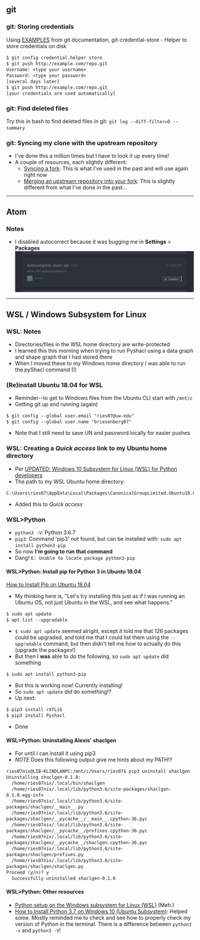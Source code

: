 ## git
### git: Storing credentials
Using [EXAMPLES](https://git-scm.com/docs/git-credential-store#_examples) from git documentation, git-credential-store - Helper to store credentials on disk  
```
$ git config credential.helper store
$ git push http://example.com/repo.git
Username: <type your username>
Password: <type your password>
[several days later]
$ git push http://example.com/repo.git
[your credentials are used automatically]
```
### git: Find deleted files
Try this in bash to find deleted files in git:
`git log --diff-filter=D --summary`
### git: Syncing my clone with the upstream repository
- I've done this a million times but I have to look it up every time!
- A couple of resources, each slightly different:
   - [Syncing a fork](https://help.github.com/en/github/collaborating-with-issues-and-pull-requests/syncing-a-fork): This is what I've used in the past and will use again right now
   - [Merging an upstream repository into your fork](https://help.github.com/en/github/collaborating-with-issues-and-pull-requests/merging-an-upstream-repository-into-your-fork): This is slightly different from what I've done in the past...
---
## Atom
### Notes
- I disabled autocorrect because it was bugging me in **Settings** > **Packages**
![acApi](https://github.com/briesenberg07/libraryNotes/blob/master/images/acApi.png)
---
## WSL / Windows Subsystem for Linux
### WSL: Notes
- Directories/files in the WSL home directory are write-protected
- I learned this this morning when trying to run Pyshacl using a data graph and shape graph that I had stored there
- When I moved these to my Windows home directory I was able to run the pyShacl command (!)

### (Re)install Ubuntu 18.04 for WSL
- Reminder--to get to Windows files from the Ubuntu CLI start with `/mnt/c`
- Getting git up and running (again)
```
$ git config --global user.email "ries07@uw.edu"
$ git config --global user.name "briesenberg07"
```
- Note that I still need to save UN and password locally for easier pushes

### WSL: Creating a *Quick access* link to my Ubuntu home directory
- Per [UPDATED: Windows 10 Subsystem for Linux (WSL) for Python developers](https://www.betteridiot.tech/blog/pop/2019/9/updated-windows-10-subsystem-for-linux-wsl-for-python-developers)
- The path to my WSL Ubuntu home directory:
```
C:\Users\ries07\AppData\Local\Packages\CanonicalGroupLimited.Ubuntu18.04onWindows_79rhkp1fndgsc\LocalState\rootfs\home\ries07nix
```
- Added this to *Quick access*

### WSL>Python
- `python3 -V`: Python 3.6.7
- `pip3`: Command 'pip3' not found, but can be installed with: `sudo apt install python3-pip`
 - So now **I'm going to run that command**
- Dang! `E: Unable to locate package python3-pip`

#### WSL>Python: Install pip for Python 3 in Ubuntu 18.04
[How to Install Pip on Ubuntu 18.04](https://linuxize.com/post/how-to-install-pip-on-ubuntu-18.04/)
- My thinking here is, "Let's try installing this just as if I was running an Ubuntu OS, not just Ubuntu in the WSL, and see what happens."
```
$ sudo apt update
$ apt list --upgradable
```
- `$ sudo apt update` seemed alright, except it told me that 126 packages could be upgraded, and told me that I could list them using the `--upgradable` command, but then didn't tell me how to actually do this (upgrade the packages!)
- But then I **was** able to do the following, so `sudo apt update` did something
```
$ sudo apt install python3-pip
```
- But this is working now! Currently installing!
 - So `sudo apt update` *did* do something!?
- Up next:
```
$ pip3 install rdfLib
$ pip3 install Pyshacl
```
- Done

#### WSL>Python: Uninstalling Alexis' shaclgen
- For until I can install it using pip3
- *NOTE* Does this following output give me hints about my PATH!?
```
ries07nix@LIB-KLINDLANPC:/mnt/c/Users/ries07$ pip3 uninstall shaclgen
Uninstalling shaclgen-0.1.0:
  /home/ries07nix/.local/bin/shaclgen
  /home/ries07nix/.local/lib/python3.6/site-packages/shaclgen-0.1.0.egg-info
  /home/ries07nix/.local/lib/python3.6/site-packages/shaclgen/__main__.py
  /home/ries07nix/.local/lib/python3.6/site-packages/shaclgen/__pycache__/__main__.cpython-36.pyc
  /home/ries07nix/.local/lib/python3.6/site-packages/shaclgen/__pycache__/prefixes.cpython-36.pyc
  /home/ries07nix/.local/lib/python3.6/site-packages/shaclgen/__pycache__/shaclgen.cpython-36.pyc
  /home/ries07nix/.local/lib/python3.6/site-packages/shaclgen/prefixes.py
  /home/ries07nix/.local/lib/python3.6/site-packages/shaclgen/shaclgen.py
Proceed (y/n)? y
  Successfully uninstalled shaclgen-0.1.0
```

#### WSL>Python: Other resources
- [Python setup on the Windows subsystem for Linux (WSL)](https://medium.com/@rhdzmota/python-development-on-the-windows-subsystem-for-linux-wsl-17a0fa1839d) (Meh.)
- [How to Install Python 3.7 on Windows 10 (Ubuntu Subsystem)](https://youtu.be/ueBJnCOcbI4): Helped some. Mostly reminded me to check and see how to properly check my version of Python in the terminal. There is a difference between `python3 -v` and `python3 -V`!
